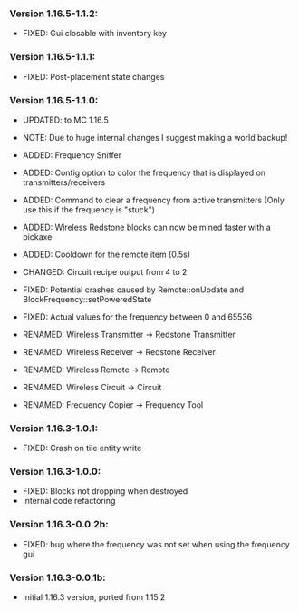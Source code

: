### Version 1.16.5-1.1.2:

- FIXED: Gui closable with inventory key

### Version 1.16.5-1.1.1:

- FIXED: Post-placement state changes

### Version 1.16.5-1.1.0:

- UPDATED: to MC 1.16.5
- NOTE: Due to huge internal changes I suggest making a world backup!
- ADDED: Frequency Sniffer
- ADDED: Config option to color the frequency that is displayed on transmitters/receivers
- ADDED: Command to clear a frequency from active transmitters (Only use this if the frequency is "stuck")
- ADDED: Wireless Redstone blocks can now be mined faster with a pickaxe
- ADDED: Cooldown for the remote item (0.5s)
- CHANGED: Circuit recipe output from 4 to 2
- FIXED: Potential crashes caused by Remote::onUpdate and BlockFrequency::setPoweredState
- FIXED: Actual values for the frequency between 0 and 65536

- RENAMED: Wireless Transmitter -> Redstone Transmitter
- RENAMED: Wireless Receiver -> Redstone Receiver
- RENAMED: Wireless Remote -> Remote
- RENAMED: Wireless Circuit -> Circuit
- RENAMED: Frequency Copier -> Frequency Tool

### Version 1.16.3-1.0.1:

- FIXED: Crash on tile entity write

### Version 1.16.3-1.0.0:

- FIXED: Blocks not dropping when destroyed
- Internal code refactoring

### Version 1.16.3-0.0.2b:

- FIXED: bug where the frequency was not set when using the frequency gui

### Version 1.16.3-0.0.1b:

- Initial 1.16.3 version, ported from 1.15.2